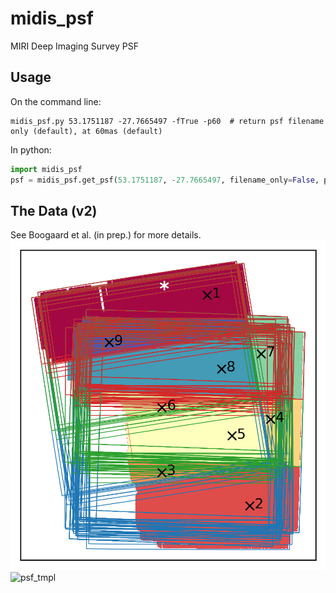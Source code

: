 # midis_psf
MIRI Deep Imaging Survey PSF

## Usage

On the command line:
``` shell
midis_psf.py 53.1751187 -27.7665497 -fTrue -p60  # return psf filename only (default), at 60mas (default)
```

In python:
``` python
import midis_psf
psf = midis_psf.get_psf(53.1751187, -27.7665497, filename_only=False, pixscale=30)   # returns psf data, at 30mas
```

## The Data (v2)
See Boogaard et al. (in prep.) for more details.
![psf_map](data-v2/map_psf_v2.png)
![psf_tmpl](data-v2/60mas/psf_tmpl_v3.png)

